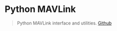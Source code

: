 # Python MAVLink

> Python MAVLink interface and utilities. [Github](https://github.com/ArduPilot/pymavlink)